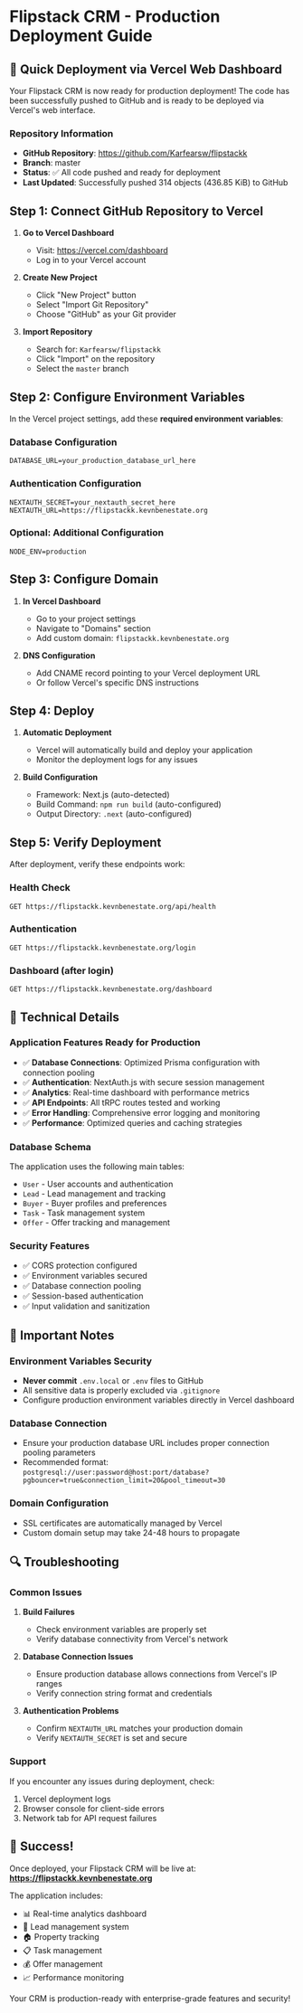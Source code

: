 # Flipstack CRM - Production Deployment Guide

## 🚀 Quick Deployment via Vercel Web Dashboard

Your Flipstack CRM is now ready for production deployment! The code has been successfully pushed to GitHub and is ready to be deployed via Vercel's web interface.

### Repository Information
- **GitHub Repository**: https://github.com/Karfearsw/flipstackk
- **Branch**: master
- **Status**: ✅ All code pushed and ready for deployment
- **Last Updated**: Successfully pushed 314 objects (436.85 KiB) to GitHub

## Step 1: Connect GitHub Repository to Vercel

1. **Go to Vercel Dashboard**
   - Visit: https://vercel.com/dashboard
   - Log in to your Vercel account

2. **Create New Project**
   - Click "New Project" button
   - Select "Import Git Repository"
   - Choose "GitHub" as your Git provider

3. **Import Repository**
   - Search for: `Karfearsw/flipstackk`
   - Click "Import" on the repository
   - Select the `master` branch

## Step 2: Configure Environment Variables

In the Vercel project settings, add these **required environment variables**:

### Database Configuration
```
DATABASE_URL=your_production_database_url_here
```

### Authentication Configuration
```
NEXTAUTH_SECRET=your_nextauth_secret_here
NEXTAUTH_URL=https://flipstackk.kevnbenestate.org
```

### Optional: Additional Configuration
```
NODE_ENV=production
```

## Step 3: Configure Domain

1. **In Vercel Dashboard**
   - Go to your project settings
   - Navigate to "Domains" section
   - Add custom domain: `flipstackk.kevnbenestate.org`

2. **DNS Configuration**
   - Add CNAME record pointing to your Vercel deployment URL
   - Or follow Vercel's specific DNS instructions

## Step 4: Deploy

1. **Automatic Deployment**
   - Vercel will automatically build and deploy your application
   - Monitor the deployment logs for any issues

2. **Build Configuration**
   - Framework: Next.js (auto-detected)
   - Build Command: `npm run build` (auto-configured)
   - Output Directory: `.next` (auto-configured)

## Step 5: Verify Deployment

After deployment, verify these endpoints work:

### Health Check
```
GET https://flipstackk.kevnbenestate.org/api/health
```

### Authentication
```
GET https://flipstackk.kevnbenestate.org/login
```

### Dashboard (after login)
```
GET https://flipstackk.kevnbenestate.org/dashboard
```

## 🔧 Technical Details

### Application Features Ready for Production
- ✅ **Database Connections**: Optimized Prisma configuration with connection pooling
- ✅ **Authentication**: NextAuth.js with secure session management
- ✅ **Analytics**: Real-time dashboard with performance metrics
- ✅ **API Endpoints**: All tRPC routes tested and working
- ✅ **Error Handling**: Comprehensive error logging and monitoring
- ✅ **Performance**: Optimized queries and caching strategies

### Database Schema
The application uses the following main tables:
- `User` - User accounts and authentication
- `Lead` - Lead management and tracking
- `Buyer` - Buyer profiles and preferences
- `Task` - Task management system
- `Offer` - Offer tracking and management

### Security Features
- ✅ CORS protection configured
- ✅ Environment variables secured
- ✅ Database connection pooling
- ✅ Session-based authentication
- ✅ Input validation and sanitization

## 🚨 Important Notes

### Environment Variables Security
- **Never commit** `.env.local` or `.env` files to GitHub
- All sensitive data is properly excluded via `.gitignore`
- Configure production environment variables directly in Vercel dashboard

### Database Connection
- Ensure your production database URL includes proper connection pooling parameters
- Recommended format: `postgresql://user:password@host:port/database?pgbouncer=true&connection_limit=20&pool_timeout=30`

### Domain Configuration
- SSL certificates are automatically managed by Vercel
- Custom domain setup may take 24-48 hours to propagate

## 🔍 Troubleshooting

### Common Issues

1. **Build Failures**
   - Check environment variables are properly set
   - Verify database connectivity from Vercel's network

2. **Database Connection Issues**
   - Ensure production database allows connections from Vercel's IP ranges
   - Verify connection string format and credentials

3. **Authentication Problems**
   - Confirm `NEXTAUTH_URL` matches your production domain
   - Verify `NEXTAUTH_SECRET` is set and secure

### Support
If you encounter any issues during deployment, check:
1. Vercel deployment logs
2. Browser console for client-side errors
3. Network tab for API request failures

## 🎉 Success!

Once deployed, your Flipstack CRM will be live at:
**https://flipstackk.kevnbenestate.org**

The application includes:
- 📊 Real-time analytics dashboard
- 👥 Lead management system
- 🏠 Property tracking
- 📋 Task management
- 💰 Offer management
- 📈 Performance monitoring

Your CRM is production-ready with enterprise-grade features and security!